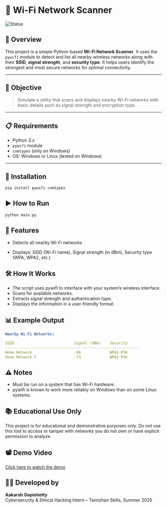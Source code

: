 # 📡 Wi-Fi Network Scanner

![Status](https://img.shields.io/badge/Projects-8%2F8%20Completed-brightgreen)

## 🧠 Overview

This project is a simple Python-based **Wi-Fi Network Scanner**. It uses the `pywifi` module to detect and list all nearby wireless networks along with their **SSID**, **signal strength**, and **security type**. It helps users identify the strongest and most secure networks for optimal connectivity.

---

## 🎯 Objective

> Simulate a utility that scans and displays nearby Wi-Fi networks with basic details such as signal strength and encryption type.

---

## 📋 Requirements

- Python 3.x
- `pywifi` module
- `comtypes` (only on Windows)
- OS: Windows or Linux (tested on Windows)

---

## 🧪 Installation

```bash
pip install pywifi comtypes
```

## ▶️ How to Run

```bash
python main.py
```

## 🧾 Features

- Detects all nearby Wi-Fi networks

- Displays: SSID (Wi-Fi name), Signal strength (in dBm), Security type (WPA, WPA2, etc.)

## 🛠️ How It Works

- The script uses pywifi to interface with your system’s wireless interface.
- Scans for available networks.
- Extracts signal strength and authentication type.
- Displays the information in a user-friendly format.

## 📊 Example Output

```yaml
Nearby Wi-Fi Networks:

SSID                           Signal (dBm)    Security
------------------------------------------------------------
Home Network                   -66             WPA2-PSK
Hone Network 2                 -73             WPA2-PSK
```

## ⚠️ Notes

- Must be run on a system that has Wi-Fi hardware.
- pywifi is known to work more reliably on Windows than on some Linux systems.

## 📚 Educational Use Only

This project is for educational and demonstrative purposes only. Do not use this tool to access or tamper with networks you do not own or have explicit permission to analyze.

## 📽️ Demo Video

[Click here to watch the demo](https://www.youtube.com/watch?v=Wx3RAWNDaCs)

## 👨‍💻 Developed by

**Aakarsh Gopishetty**  
Cybersecurity & Ethical Hacking Intern – Tamizhan Skills, Summer 2025

